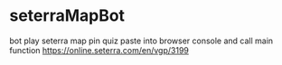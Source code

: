 # seterraMapBot

bot play seterra map pin quiz
paste into browser console and call main function
https://online.seterra.com/en/vgp/3199
